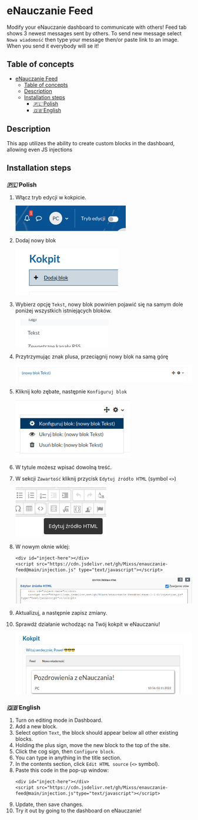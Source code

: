 # eNauczanie Feed

Modify your eNauczanie dashboard to communicate with others!
Feed tab shows 3 newest messages sent by others. To send new message select
`Nowa wiadomość` then type your message then/or paste link to an image. When you
send it everybody will se it!

## Table of concepts

- [eNauczanie Feed](#enauczanie-feed)
  - [Table of concepts](#table-of-concepts)
  - [Description](#description)
  - [Installation steps](#installation-steps)
    - [*🇵🇱* Polish](#-polish)
    - [*🇬🇧* English](#-english)

## Description

This app utilizes the ability to create custom blocks in the dashboard, allowing
even JS injections

## Installation steps

### *🇵🇱* Polish

1. Włącz tryb edycji w kokpicie.
   
   ![screen-1](./images/screen-1.png)
2. Dodaj nowy blok
   
   ![screen-2](./images/screen-2.png)
3. Wybierz opcję `Tekst`, nowy blok powinien pojawić się na samym dole poniżej wszystkich istniejących bloków.
   
   ![screen-3](./images/screen-3.png)
4. Przytrzymując znak plusa, przeciągnij nowy blok na samą górę
   
   ![screen-4](./images/screen-4.png)
5. Kliknij koło zębate, następnie `Konfiguruj blok`
   
   ![screen-5](./images/screen-5.png)
6. W tytule możesz wpisać dowolną treść.
   
7. W sekcji `Zawartość` kliknij przycisk `Edytuj źródło HTML` (symbol `<>`)
   
   ![screen-6](./images/screen-6.png)
8. W nowym oknie wklej:
   ```
   <div id="inject-here"></div>
   <script src="https://cdn.jsdelivr.net/gh/Mixss/enauczanie-feed@main/injection.js" type="text/javascript"></script>
   ```
   ![screen-7](./images/screen-7.png)

9.  Aktualizuj, a następnie zapisz zmiany.
10. Sprawdź działanie wchodząc na Twój kokpit w eNauczaniu!

    ![screen-8](./images/screen-8.png)

### *🇬🇧* English

1. Turn on editing mode in Dashboard.
2. Add a new block.
3. Select option `Text`, the block should appear below all other existing
blocks.
4. Holding the plus sign, move the new block to the top of the site.
5. Click the cog sign, then `Configure block`.
6. You can type in anything in the title section.
7. In the contents section, click `Edit HTML source` (`<>` symbol). 
8. Paste this code in the pop-up window:
   ```
   <div id="inject-here"></div>
   <script src="https://cdn.jsdelivr.net/gh/Mixss/enauczanie-feed@main/injection.js"type="text/javascript"></script>
   ```
9. Update, then save changes.
10. Try it out by going to the dashboard on eNauczanie!
